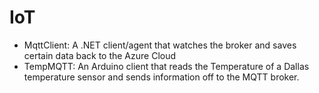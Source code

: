 # IoT
- MqttClient:  A .NET client/agent that watches the broker and saves certain data back to the Azure Cloud
- TempMQTT:  An Arduino client that reads the Temperature of a Dallas temperature sensor and sends information off to the MQTT broker.
